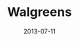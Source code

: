 ---
date: 2013-07-11
title: Walgreens
categories: pearl
logo: /assets/images/sponsors/Walgreens_Logo.jpg
www: http://www.walgreens.com 
---